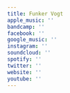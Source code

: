 ```yaml
---
title: Funker Vogt
apple_music: ''
bandcamp: ''
facebook: ''
google_music: ''
instagram: ''
soundcloud: ''
spotify: ''
twitter: ''
website: ''
youtube: ''
---
```

